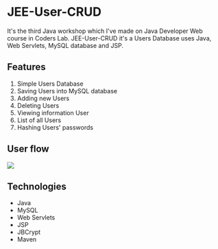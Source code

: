 ﻿# JEE-User-CRUD
It's the third Java workshop which I've made on Java Developer Web course in Coders Lab. JEE-User-CRUD it's a Users Database uses Java, Web Servlets, MySQL database and JSP.

## Features
 1. Simple Users Database
 2. Saving Users into MySQL database
 3. Adding new Users
 4. Deleting Users
 5. Viewing information User
 6. List of all Users
 7. Hashing Users' passwords

## User flow

![](https://github.com/DamianRasilewicz/Warsztat3/blob/master/src/main/Demo/Demo.gif)

## Technologies
-   Java
-   MySQL
-   Web Servlets
-   JSP
-   JBCrypt
-   Maven
